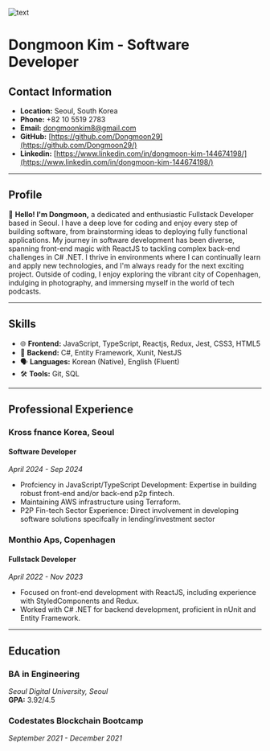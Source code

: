 ![text](/dongmoon_kim.jpg "")
# Dongmoon Kim - Software Developer

## Contact Information
- **Location:** Seoul, South Korea
- **Phone:** +82 10 5519 2783
- **Email:** [dongmoonkim8@gmail.com](mailto:dongmoonkim8@gmail.com)
- **GitHub:** [https://github.com/Dongmoon29](https://github.com/Dongmoon29/)
- **Linkedin:** [https://www.linkedin.com/in/dongmoon-kim-144674198/](https://www.linkedin.com/in/dongmoon-kim-144674198/)

---

## Profile
👋 **Hello! I'm Dongmoon,** a dedicated and enthusiastic Fullstack Developer based in Seoul. I have a deep love for coding and enjoy every step of building software, from brainstorming ideas to deploying fully functional applications. My journey in software development has been diverse, spanning front-end magic with ReactJS to tackling complex back-end challenges in C# .NET. I thrive in environments where I can continually learn and apply new technologies, and I'm always ready for the next exciting project. Outside of coding, I enjoy exploring the vibrant city of Copenhagen, indulging in photography, and immersing myself in the world of tech podcasts.

---

## Skills
- 🌐 **Frontend:** JavaScript, TypeScript, Reactjs, Redux, Jest, CSS3, HTML5
- 🔧 **Backend:** C#, Entity Framework, Xunit, NestJS
- 🗣 **Languages:** Korean (Native), English (Fluent)
- 🛠 **Tools:** Git, SQL

---

## Professional Experience
### Kross fnance Korea, Seoul
#### Software Developer
_April 2024 - Sep 2024_
- Profciency in JavaScript/TypeScript Development: Expertise in building robust
front-end and/or back-end p2p fintech.
- Maintaining AWS infrastructure using Terraform.
- P2P Fin-tech Sector Experience: Direct involvement in developing software
solutions specifcally in lending/investment sector

### Monthio Aps, Copenhagen
#### Fullstack Developer
_April 2022 - Nov 2023_
- Focused on front-end development with ReactJS, including experience with StyledComponents and Redux.
- Worked with C# .NET for backend development, proficient in nUnit and Entity Framework.
---

## Education

### BA in Engineering
_Seoul Digital University, Seoul_  
**GPA:** 3.92/4.5

### Codestates Blockchain Bootcamp
_September 2021 - December 2021_
